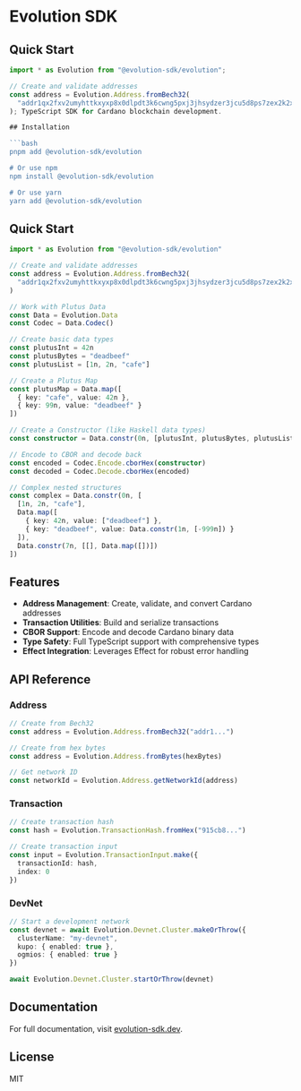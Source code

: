 # Evolution SDK

## Quick Start

````typescript
import * as Evolution from "@evolution-sdk/evolution";

// Create and validate addresses
const address = Evolution.Address.fromBech32(
  "addr1qx2fxv2umyhttkxyxp8x0dlpdt3k6cwng5pxj3jhsydzer3jcu5d8ps7zex2k2xt3uqxgjqnnj0vs2qd4a8cpkp0k8cqq0sq2nq"
); TypeScript SDK for Cardano blockchain development.

## Installation

```bash
pnpm add @evolution-sdk/evolution

# Or use npm
npm install @evolution-sdk/evolution

# Or use yarn
yarn add @evolution-sdk/evolution
````

## Quick Start

```typescript
import * as Evolution from "@evolution-sdk/evolution"

// Create and validate addresses
const address = Evolution.Address.fromBech32(
  "addr1qx2fxv2umyhttkxyxp8x0dlpdt3k6cwng5pxj3jhsydzer3jcu5d8ps7zex2k2xt3uqxgjqnnj0vs2qd4a8cpkp0k8cqq0sq2nq"
)

// Work with Plutus Data
const Data = Evolution.Data
const Codec = Data.Codec()

// Create basic data types
const plutusInt = 42n
const plutusBytes = "deadbeef"
const plutusList = [1n, 2n, "cafe"]

// Create a Plutus Map
const plutusMap = Data.map([
  { key: "cafe", value: 42n },
  { key: 99n, value: "deadbeef" }
])

// Create a Constructor (like Haskell data types)
const constructor = Data.constr(0n, [plutusInt, plutusBytes, plutusList])

// Encode to CBOR and decode back
const encoded = Codec.Encode.cborHex(constructor)
const decoded = Codec.Decode.cborHex(encoded)

// Complex nested structures
const complex = Data.constr(0n, [
  [1n, 2n, "cafe"],
  Data.map([
    { key: 42n, value: ["deadbeef"] },
    { key: "deadbeef", value: Data.constr(1n, [-999n]) }
  ]),
  Data.constr(7n, [[], Data.map([])])
])
```

## Features

- **Address Management**: Create, validate, and convert Cardano addresses
- **Transaction Utilities**: Build and serialize transactions
- **CBOR Support**: Encode and decode Cardano binary data
- **Type Safety**: Full TypeScript support with comprehensive types
- **Effect Integration**: Leverages Effect for robust error handling

## API Reference

### Address

```typescript
// Create from Bech32
const address = Evolution.Address.fromBech32("addr1...")

// Create from hex bytes
const address = Evolution.Address.fromBytes(hexBytes)

// Get network ID
const networkId = Evolution.Address.getNetworkId(address)
```

### Transaction

```typescript
// Create transaction hash
const hash = Evolution.TransactionHash.fromHex("915cb8...")

// Create transaction input
const input = Evolution.TransactionInput.make({
  transactionId: hash,
  index: 0
})
```

### DevNet

```typescript
// Start a development network
const devnet = await Evolution.Devnet.Cluster.makeOrThrow({
  clusterName: "my-devnet",
  kupo: { enabled: true },
  ogmios: { enabled: true }
})

await Evolution.Devnet.Cluster.startOrThrow(devnet)
```

## Documentation

For full documentation, visit [evolution-sdk.dev](https://evolution-sdk.dev).

## License

MIT
